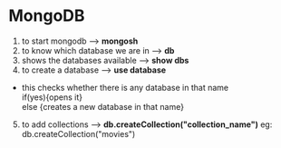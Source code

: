 # MongoDB

1) to start mongodb --> **mongosh**
2) to know which database we are in --> **db**
3) shows the databases available --> **show dbs**
4) to create a database --> **use database**
* this checks whether there is any database in that name   
 if(yes){opens it}   
 else {creates a new database in that name}
5) to add collections -->
**db.createCollection("collection_name")**
  eg: db.createCollection("movies")

